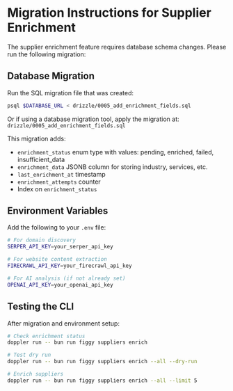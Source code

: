 # Migration Instructions for Supplier Enrichment

The supplier enrichment feature requires database schema changes. Please run the following migration:

## Database Migration

Run the SQL migration file that was created:

```bash
psql $DATABASE_URL < drizzle/0005_add_enrichment_fields.sql
```

Or if using a database migration tool, apply the migration at:
`drizzle/0005_add_enrichment_fields.sql`

This migration adds:
- `enrichment_status` enum type with values: pending, enriched, failed, insufficient_data
- `enrichment_data` JSONB column for storing industry, services, etc.
- `last_enrichment_at` timestamp
- `enrichment_attempts` counter
- Index on `enrichment_status`

## Environment Variables

Add the following to your `.env` file:

```bash
# For domain discovery
SERPER_API_KEY=your_serper_api_key

# For website content extraction
FIRECRAWL_API_KEY=your_firecrawl_api_key

# For AI analysis (if not already set)
OPENAI_API_KEY=your_openai_api_key
```

## Testing the CLI

After migration and environment setup:

```bash
# Check enrichment status
doppler run -- bun run figgy suppliers enrich

# Test dry run
doppler run -- bun run figgy suppliers enrich --all --dry-run

# Enrich suppliers
doppler run -- bun run figgy suppliers enrich --all --limit 5
```